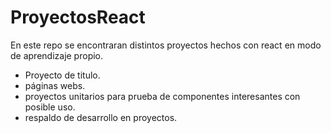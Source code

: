 # ProyectosReact
En este repo se encontraran distintos proyectos hechos con react en modo de aprendizaje propio.

* Proyecto de titulo.
* páginas webs.
* proyectos unitarios para prueba de componentes interesantes con posible uso.
* respaldo de desarrollo en proyectos.
